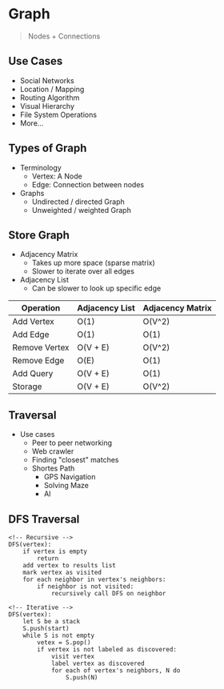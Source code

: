 # Graph

> Nodes + Connections

## Use Cases

-   Social Networks
-   Location / Mapping
-   Routing Algorithm
-   Visual Hierarchy
-   File System Operations
-   More...

## Types of Graph

-   Terminology
    -   Vertex: A Node
    -   Edge: Connection between nodes
-   Graphs
    -   Undirected / directed Graph
    -   Unweighted / weighted Graph

## Store Graph

-   Adjacency Matrix
    -   Takes up more space (sparse matrix)
    -   Slower to iterate over all edges
-   Adjacency List
    -   Can be slower to look up specific edge

| Operation     | Adjacency List | Adjacency Matrix |
| ------------- | -------------- | ---------------- |
| Add Vertex    | O(1)           | O(V^2)           |
| Add Edge      | O(1)           | O(1)             |
| Remove Vertex | O(V + E)       | O(V^2)           |
| Remove Edge   | O(E)           | O(1)             |
| Add Query     | O(V + E)       | O(1)             |
| Storage       | O(V + E)       | O(V^2)           |

## Traversal

-   Use cases
    -   Peer to peer networking
    -   Web crawler
    -   Finding "closest" matches
    -   Shortes Path
        -   GPS Navigation
        -   Solving Maze
        -   AI

## DFS Traversal

```
<!-- Recursive -->
DFS(vertex):
    if vertex is empty
        return
    add vertex to results list
    mark vertex as visited
    for each neighbor in vertex's neighbors:
        if neighbor is not visited:
            recursively call DFS on neighbor

<!-- Iterative -->
DFS(vertex):
    let S be a stack
    S.push(start)
    while S is not empty
        vetex = S.pop()
        if vertex is not labeled as discovered:
            visit vertex
            label vertex as discovered
            for each of vertex's neighbors, N do 
                S.push(N)
```
